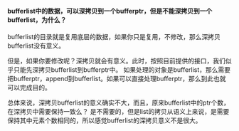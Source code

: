 #### bufferlist中的数据，可以深拷贝到一个bufferptr，但是不能深拷贝到一个bufferlist，为什么？
bufferlist的目录就是复用底层的数据，如果你只是复用，不修改，那么深拷贝bufferlist没有意义。

但是，如果你要修改呢？深拷贝就会有意义。此时，按照目前提供的接口，我们似乎只能先深拷贝bufferlist到bufferptr中。
如果处理的对象是bufferlist，那么需要把bufferptr，append到bufferlist。如果可以直接处理bufferptr，那么到此也就可以完成目的。

总体来说，深拷贝bufferlist的意义确实不大，而且，原来bufferlist中的ptr个数，在深拷贝中需要保持一致么？
是不需要的，但是list的拷贝从语义上来说，是需要保持其中元素个数相同的，所以感觉bufferlist的深拷贝意义不是很大。
